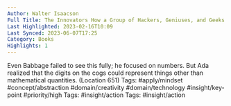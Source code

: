 ```yaml
---
Author: Walter Isaacson
Full Title: The Innovators How a Group of Hackers, Geniuses, and Geeks Created the Digital Revolution
Last Highlighted: 2023-02-16T10:09
Last Synced: 2023-06-07T17:25
Category: Books
Highlights: 1
---
```

Even Babbage failed to see this fully; he focused on numbers. But Ada realized that the digits on the cogs could represent things other than mathematical quantities. (Location 651)
Tags: #apply/mindset #concept/abstraction #domain/creativity #domain/technology #insight/key-point #priority/high
Tags: #insight/action
Tags: #insight/action